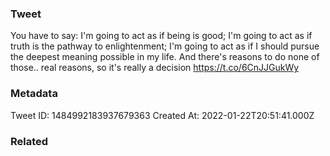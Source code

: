 ### Tweet
You have to say: I'm going to act as if being is good; I'm going to act as if truth is the pathway to enlightenment; I'm going to act as if I should pursue the deepest meaning possible in my life. And there's reasons to do none of those.. real reasons, so it's really a decision https://t.co/6CnJJGukWy

### Metadata
Tweet ID: 1484992183937679363
Created At: 2022-01-22T20:51:41.000Z

### Related

